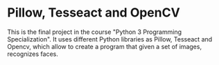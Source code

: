 # Pillow, Tesseact and OpenCV
This is the final project in the course "Python 3 Programming Specialization". It uses different Python libraries as Pillow, Tesseact and Opencv, which allow to create a program that given a set of images, recognizes faces.
